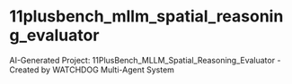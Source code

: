 # 11plusbench_mllm_spatial_reasoning_evaluator
AI-Generated Project: 11PlusBench_MLLM_Spatial_Reasoning_Evaluator - Created by WATCHDOG Multi-Agent System
